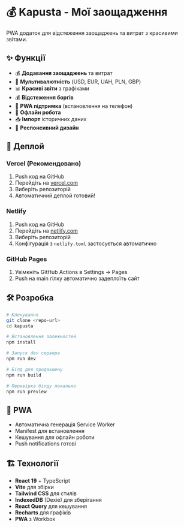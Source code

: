 # 💰 Kapusta - Мої заощадження

PWA додаток для відстеження заощаджень та витрат з красивими звітами.

## ✨ Функції

- 💰 **Додавання заощаджень** та витрат
- 💱 **Мультивалютність** (USD, EUR, UAH, PLN, GBP)
- 📊 **Красиві звіти** з графіками
- 💰 **Відстеження боргів**
- 📱 **PWA підтримка** (встановлення на телефон)
- 🔄 **Офлайн робота**
- 📥 **Імпорт** історичних даних
- 🎯 **Респонсивний дизайн**

## 🚀 Деплой

### Vercel (Рекомендовано)

1. Push код на GitHub
2. Перейдіть на [vercel.com](https://vercel.com)
3. Виберіть репозиторій
4. Автоматичний деплой готовий!

### Netlify

1. Push код на GitHub
2. Перейдіть на [netlify.com](https://netlify.com)
3. Виберіть репозиторій
4. Конфігурація з `netlify.toml` застосується автоматично

### GitHub Pages

1. Увімкніть GitHub Actions в Settings → Pages
2. Push на main гілку автоматично задеплоїть сайт

## 🛠️ Розробка

```bash
# Клонування
git clone <repo-url>
cd kapusta

# Встановлення залежностей
npm install

# Запуск dev сервера
npm run dev

# Білд для продакшену
npm run build

# Перевірка білду локально
npm run preview
```

## 📱 PWA

- Автоматична генерація Service Worker
- Manifest для встановлення
- Кешування для офлайн роботи
- Push notifications готові

## 🏗️ Технології

- **React 19** + TypeScript
- **Vite** для збірки
- **Tailwind CSS** для стилів
- **IndexedDB** (Dexie) для зберігання
- **React Query** для кешування
- **Recharts** для графіків
- **PWA** з Workbox